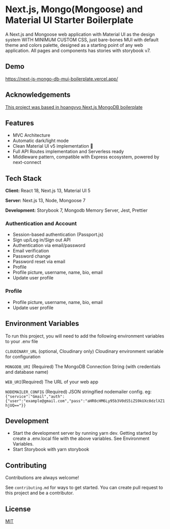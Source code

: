 
# Next.js, Mongo(Mongoose) and Material UI Starter Boilerplate

A Next.js and Mongoose web application with Material UI as the design system WITH MINIMUM CUSTOM CSS, just bare-bones MUI with default theme and colors palette, designed as a starting point of any web application. All pages and components has stories with storybook v7.


## Demo

https://next-js-mongo-db-mui-boilerplate.vercel.app/


## Acknowledgements
[This project was based in hoangvvo Next.js MongoDB boilerplate](https://stackedit.io/app#:~:text=based%20in%20hoangvvo-,Next.js%20MongoDB,-boilerplate)

## Features

- MVC Architecture
- Automatic dark/light mode
- Clean Material UI v5 implementation 💅
- Full API Routes implementation and Serverless ready
- Middleware pattern, compatible with Express ecosystem, powered by next-connect



## Tech Stack

**Client:** React 18, Next.js 13, Material UI 5

**Server:** Next.js 13, Node, Mongoose 7

**Development:** Storybook 7, Mongodb Memory Server, Jest, Prettier


### Authentication and Account
- Session-based authentication (Passport.js)
- Sign up/Log in/Sign out API
- Authentication via email/password
- Email verification
- Password change
- Password reset via email
- Profile
- Profile picture, username, name, bio, email
- Update user profile
### Profile
- Profile picture, username, name, bio, email
- Update user profile

## Environment Variables

To run this project, you will need to add the following environment variables to your .env file

`CLOUDINARY_URL` (optional, Cloudinary only) Cloudinary environment variable for configuration

`MONGODB_URI` (Required) The MongoDB Connection String (with credentials and database name)
 
`WEB_URI`(Required) The URL of your web app

`NODEMAILER_CONFIG` (Required) JSON stringified nodemailer config. eg: ```{"service":"Gmail","auth":{"user":"example@gmail.com","pass":"aHR0cHM6Ly95b3V0dS5iZS9kUXc0dzlXZ1hjUQ=="}}```
## Development
- Start the development server by running yarn dev. Getting started by create a .env.local file with the above variables. See Environment Variables.
- Start Storybook with yarn storybook

## Contributing

Contributions are always welcome!

See `contributing.md` for ways to get started. You can create pull request to this project and be a contributor.


## License

[MIT](https://choosealicense.com/licenses/mit/)

